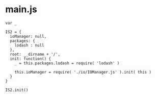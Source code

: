 main.js
=======

    var _

    IS2 = {
      ioManager: null,
      packages: {
        lodash : null
      },
      root: __dirname + '/',
      init: function() {
        _ = this.packages.lodash = require( 'lodash' )
        
        this.ioManager = require( './io/IOManager.js' ).init( this )
      }
    }
    
    IS2.init()